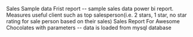 Sales Sample data Frist report -- sample sales data power bi report. Measures useful client such as top salesperson(i.e. 2 stars, 1 star, no star rating for sale person based on their sales) 
Sales Report For Awesome Chocolates with parameters -- data is loaded from mysql database
